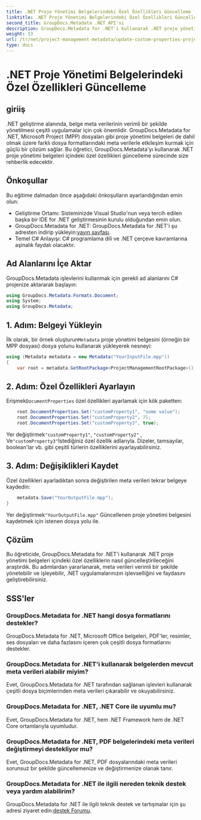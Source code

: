 ```yaml
---
title: .NET Proje Yönetimi Belgelerindeki Özel Özellikleri Güncelleme
linktitle: .NET Proje Yönetimi Belgelerindeki Özel Özellikleri Güncelleme
second_title: GroupDocs.Metadata .NET API'si
description: GroupDocs.Metadata for .NET'i kullanarak .NET proje yönetimi belgelerindeki özel özellikleri nasıl güncelleyeceğinizi öğrenin. Uygulamalarınızda meta veri yönetimini geliştirin.
weight: 13
url: /tr/net/project-management-metadata/update-custom-properties-project-management-documents/
type: docs
---
```

# .NET Proje Yönetimi Belgelerindeki Özel Özellikleri Güncelleme

## giriiş
.NET geliştirme alanında, belge meta verilerinin verimli bir şekilde yönetilmesi çeşitli uygulamalar için çok önemlidir. GroupDocs.Metadata for .NET, Microsoft Project (MPP) dosyaları gibi proje yönetimi belgeleri de dahil olmak üzere farklı dosya formatlarındaki meta verilerle etkileşim kurmak için güçlü bir çözüm sağlar. Bu öğretici, GroupDocs.Metadata'yı kullanarak .NET proje yönetimi belgeleri içindeki özel özellikleri güncelleme sürecinde size rehberlik edecektir.
## Önkoşullar
Bu eğitime dalmadan önce aşağıdaki önkoşulların ayarlandığından emin olun:
- Geliştirme Ortamı: Sisteminizde Visual Studio'nun veya tercih edilen başka bir IDE for .NET geliştirmesinin kurulu olduğundan emin olun.
-  GroupDocs.Metadata for .NET: GroupDocs.Metadata for .NET'i şu adresten indirip yükleyin:[yayın sayfası](https://releases.groupdocs.com/metadata/net/).
- Temel C# Anlayışı: C# programlama dili ve .NET çerçeve kavramlarına aşinalık faydalı olacaktır.

## Ad Alanlarını İçe Aktar
GroupDocs.Metadata işlevlerini kullanmak için gerekli ad alanlarını C# projenize aktararak başlayın:
```csharp
using GroupDocs.Metadata.Formats.Document;
using System;
using GroupDocs.Metadata;
```
## 1. Adım: Belgeyi Yükleyin
 İlk olarak, bir örnek oluşturun`Metadata` proje yönetimi belgesini (örneğin bir MPP dosyası) dosya yolunu kullanarak yükleyerek nesneyi:
```csharp
using (Metadata metadata = new Metadata("YourInputFile.mpp"))
{
    var root = metadata.GetRootPackage<ProjectManagementRootPackage>();
```
## 2. Adım: Özel Özellikleri Ayarlayın
 Erişmek`DocumentProperties` özel özellikleri ayarlamak için kök paketten:
```csharp
    root.DocumentProperties.Set("customProperty1", "some value");
    root.DocumentProperties.Set("customProperty2", 7);
    root.DocumentProperties.Set("customProperty3", true);
```
 Yer değiştirmek`"customProperty1"`, `"customProperty2"` , Ve`"customProperty3"`İstediğiniz özel özellik adlarıyla. Dizeler, tamsayılar, boolean'lar vb. gibi çeşitli türlerin özelliklerini ayarlayabilirsiniz.
## 3. Adım: Değişiklikleri Kaydet
Özel özellikleri ayarladıktan sonra değiştirilen meta verileri tekrar belgeye kaydedin:
```csharp
    metadata.Save("YourOutputFile.mpp");
}
```
 Yer değiştirmek`"YourOutputFile.mpp"` Güncellenen proje yönetimi belgesini kaydetmek için istenen dosya yolu ile.

## Çözüm
Bu öğreticide, GroupDocs.Metadata for .NET'i kullanarak .NET proje yönetimi belgeleri içindeki özel özelliklerin nasıl güncelleştirileceğini araştırdık. Bu adımlardan yararlanarak, meta verileri verimli bir şekilde yönetebilir ve işleyebilir, .NET uygulamalarınızın işlevselliğini ve faydasını geliştirebilirsiniz.

## SSS'ler
### GroupDocs.Metadata for .NET hangi dosya formatlarını destekler?
GroupDocs.Metadata for .NET, Microsoft Office belgeleri, PDF'ler, resimler, ses dosyaları ve daha fazlasını içeren çok çeşitli dosya formatlarını destekler.
### GroupDocs.Metadata for .NET'i kullanarak belgelerden mevcut meta verileri alabilir miyim?
Evet, GroupDocs.Metadata for .NET tarafından sağlanan işlevleri kullanarak çeşitli dosya biçimlerinden meta verileri çıkarabilir ve okuyabilirsiniz.
### GroupDocs.Metadata for .NET, .NET Core ile uyumlu mu?
Evet, GroupDocs.Metadata for .NET, hem .NET Framework hem de .NET Core ortamlarıyla uyumludur.
### GroupDocs.Metadata for .NET, PDF belgelerindeki meta verileri değiştirmeyi destekliyor mu?
Evet, GroupDocs.Metadata for .NET, PDF dosyalarındaki meta verileri sorunsuz bir şekilde güncellemenize ve değiştirmenize olanak tanır.
### GroupDocs.Metadata for .NET ile ilgili nereden teknik destek veya yardım alabilirim?
 GroupDocs.Metadata for .NET ile ilgili teknik destek ve tartışmalar için şu adresi ziyaret edin:[destek Forumu](https://forum.groupdocs.com/c/metadata/14).